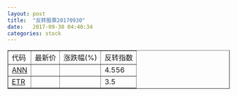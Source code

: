 ```yaml
---
layout: post
title:  "反转股票20170930"
date:   2017-09-30 04:40:34
categories: stock
---
```


<script type="text/javascript">
var stockList = []
stockList.push('gb_ann');
stockList.push('gb_etr');
</script>

<table border="1">
 <tr>
 <td>代码</td>
  <td>最新价</td>
  <td>涨跌幅(%)</td>
 <td>反转指数</td>
</tr>
  <tr id="ann"><td><a href="http://stock.finance.sina.com.cn/usstock/quotes/ANN.html" target="_blank">ANN</a></td><td></td><td></td><td>4.556</td></tr>
  <tr id="etr"><td><a href="http://stock.finance.sina.com.cn/usstock/quotes/ETR.html" target="_blank">ETR</a></td><td></td><td></td><td>3.5</td></tr>
</table>
